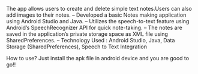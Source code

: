 The app allows users to create and delete simple text notes.Users can also add images to their notes.
– Developed a basic Notes making application using Android Studio and Java.
– Utilizes the speech-to-text feature using Android’s SpeechRecognizer API for quick note-taking.
– The notes are saved in the application’s private storage space as XML file using SharedPreferences.
– Technology Used : Android Studio, Java, Data Storage (SharedPreferences), Speech to Text Integration

How to use? Just install the apk file in android device and you are good to go!!
